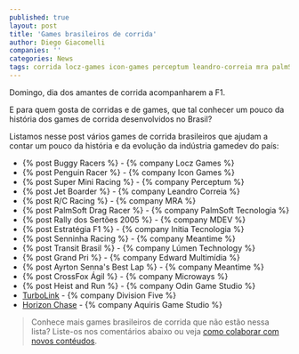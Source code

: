 ```yaml
---
published: true
layout: post
title: 'Games brasileiros de corrida'
author: Diego Giacomelli
companies: ''
categories: News
tags: corrida locz-games icon-games perceptum leandro-correia mra palmSoft-tecnologia mdev initia-tecnologia meantime lúmen-technology edward-multimídia microways odin-game-studio division-five aquiris-game-studio
---
```

Domingo, dia dos amantes de corrida acompanharem a F1.

E para quem gosta de corridas e de games, que tal conhecer um pouco da história dos games de corrida desenvolvidos no Brasil?

Listamos nesse post vários games de corrida brasileiros que ajudam a contar um pouco da história e da evolução da indústria gamedev do país:

* {% post Buggy Racers %} - {% company Locz Games %}
* {% post Penguin Racer %} - {% company Icon Games %}
* {% post Super Mini Racing %} - {% company Perceptum %}
* {% post Jet Boarder %} - {% company Leandro Correia %}
* {% post R/C Racing %} - {% company MRA %}
* {% post PalmSoft Drag Racer %} - {% company PalmSoft Tecnologia %}
* {% post Rally dos Sertões 2005 %} - {% company MDEV %}
* {% post Estratégia F1 %} - {% company Initia Tecnologia %}
* {% post Senninha Racing %} - {% company Meantime %}
* {% post Transit Brasil %} - {% company Lúmen Technology %}
* {% post Grand Pri %} - {% company Edward Multimídia %}
* {% post Ayrton Senna's Best Lap %} - {% company Meantime %}
* {% post CrossFox Ágil %} - {% company Microways %}
* {% post Heist and Run %} - {% company Odin Game Studio %}
* [TurboLink](/2015/04/03/previa-de-turbolink) - {% company Division Five %}
* [Horizon Chase](/2015/05/13/previa-de-horizon-chase-da-aquiris-game-studio) - {% company Aquiris Game Studio %}

> Conhece mais games brasileiros de corrida que não estão nessa lista? Liste-os nos comentários abaixo ou veja [como colaborar com novos contéudos](/colabore).
